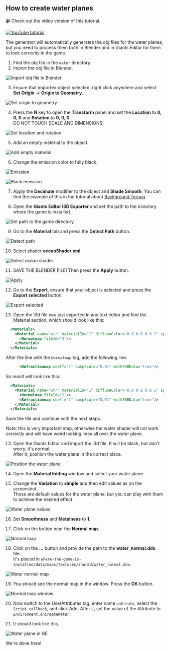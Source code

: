 ## How to create water planes

📹 Check out the video version of this tutorial.  

[![YouTube tutorial](https://github.com/iwatkot/maps4fs/releases/download/2.0.2/ep06-play.png)](https://www.youtube.com/watch?v=lZeEZ-ce3cI)  

The generator will automatically generates the obj files for the water planes, but you need to process them both in Blender and in Giants Editor for them to look correctly in the game.

1. Find the obj file in the `water` directory.
2. Import the obj file in Blender.

![Import obj file in Blender](https://github.com/user-attachments/assets/c29c7187-2cd5-45b8-ad32-e6af85430c59)

3. Ensure that imported object selected, right click anywhere and select **Set Origin** -> **Origin to Geometry**.

![Set origin to geometry](https://github.com/user-attachments/assets/e2cf16af-5d42-449a-935a-524a70643f23)

4. Press the **N** key to open the **Transform** panel and set the **Location** to **0, 0, 0** and **Rotation** to **0, 0, 0**.  
DO NOT TOUCH SCALE AND DIMENSIONS!

![Set location and rotation](https://github.com/user-attachments/assets/5489c013-2495-47c9-b422-d0d1d5b1ef9d)

5. Add an empty material to the object.

![Add empty material](https://github.com/user-attachments/assets/5923b99f-1483-4b34-98bd-4e32ba6fec5b)

6. Change the emission color to fully black.

![Emission](https://github.com/user-attachments/assets/3e3e028e-a3d8-40ce-8a00-9bc701147fbb)

![Black emission](https://github.com/user-attachments/assets/5687df82-6fe2-405d-af02-106d8c5e554b)

7. Apply the **Decimate** modifier to the object and **Shade Smooth**. You can find the example of this in the tutorial about [Background Terrain](https://github.com/iwatkot/maps4fs/blob/main/docs/create_background_terrain.md).

8. Open the **Giants Editor I3D Exporter** and set the path to the directory where the game is installed.

![Set path to the game directory](https://github.com/user-attachments/assets/971e1e13-235e-4ff3-83f1-a3f8af977c5f)

9. Go to the **Material** tab and press the **Detect Path** button.

![Detect path](https://github.com/user-attachments/assets/63fb3970-114b-4964-9032-c7ad00c5aa55)

10. Select shader **oceanShader.xml**.

![Select ocean shader](https://github.com/user-attachments/assets/8c6ddb13-cd0d-4726-96a6-4b3f2657cb57)

11. SAVE THE BLENDER FILE! Then press the **Apply** button.

![Apply](https://github.com/user-attachments/assets/4e5c53d8-73b7-4a25-b20a-b40d58477b1d)

12. Go to the **Export**, ensure that your object is selected and press the **Export selected** button.

![Export selected](https://github.com/user-attachments/assets/ba592c54-2d33-4e5b-9fe4-d03e49268d7d)

13. Open the i3d file you just exported in any text editor and find the Material section, which should look like this:

```xml
  <Materials>
    <Material name="wtr" materialId="1" diffuseColor="0.8 0.8 0.8 1" specularColor="0.501961 1 0" customShaderId="4">
      <Normalmap fileId="2"/>
    </Material>
  </Materials>
```

After the line with the `Normalmap` tag, add the following line:

```xml
      <Refractionmap coeff="1" bumpScale="0.01" withSSRData="true"/>
```

So result will look like this:

```xml
  <Materials>
    <Material name="wtr" materialId="1" diffuseColor="0.8 0.8 0.8 1" specularColor="0.501961 1 0" customShaderId="4">
      <Normalmap fileId="2"/>
      <Refractionmap coeff="1" bumpScale="0.01" withSSRData="true"/>
    </Material>
  </Materials>
```

Save the file and continue with the next steps.  

Note: this is very important step, otherwise the water shader will not work correctly and will have weird looking lines all over the water plane.

13. Open the Giants Editor and import the i3d file. It will be black, but don't worry, it's normal.  
After it, position the water plane in the correct place.

![Position the water plane](https://github.com/user-attachments/assets/c7257060-bd83-498f-a5dc-098e675540df)

14. Open the **Material Editing** window and select your water plane.

15. Change the **Variation** to **simple** and then edit values as on the screenshot.  
Those are default values for the water plane, but you can play with them to achieve the desired effect.

![Water plane values](https://github.com/user-attachments/assets/6624878c-818d-4371-bbf9-8bb6ace6589f)

16. Set **Smoothness** and **Metalness** to **1**.

17. Click on the button near the **Normal map**.

![Normal map](https://github.com/user-attachments/assets/95adc493-983a-46ae-bd20-7d1f4e998ba7)

18. Click on the **...** button and provide the path to the **water_normal.dds** file.  
It's placed in `where-the-game-is-installed/data/maps/textures/shared/water_normal.dds`.

![Water normal map](https://github.com/user-attachments/assets/515de60b-bc1a-4843-b548-2820107435af)

19. You should see the normal map in the window. Press the **OK** button.

![Normal map window](https://github.com/user-attachments/assets/bee7955f-7f6c-4d94-978c-0ab7835b9e2b)

20. Now switch to the UserAttributes tag, enter name `onCreate`, select the `Script callback`, and click Add.
After it, set the value of the Attribute to `Environment.onCreateWater`.

22. It should look like this.

![Water plane in GE](https://github.com/user-attachments/assets/b246cf85-b044-4ceb-bff4-9b32a753b143)

We're done here!
